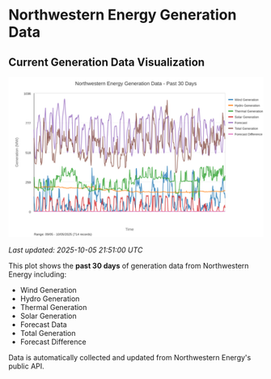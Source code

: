# Northwestern Energy Generation Data

## Current Generation Data Visualization

![Northwestern Energy Generation Data](images/nwe_generation_plot.svg)

*Last updated: 2025-10-05 21:51:00 UTC*

This plot shows the **past 30 days** of generation data from Northwestern Energy including:
- Wind Generation
- Hydro Generation  
- Thermal Generation
- Solar Generation
- Forecast Data
- Total Generation
- Forecast Difference

Data is automatically collected and updated from Northwestern Energy's public API.

